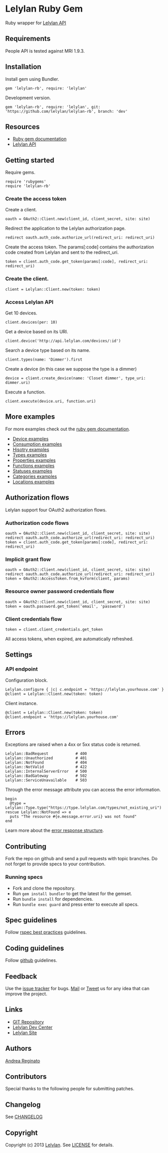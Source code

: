 # Lelylan Ruby Gem

Ruby wrapper for [Lelylan API](http://dev.lelylan.com)


## Requirements

People API is tested against MRI 1.9.3.


## Installation

Install gem using Bundler.

    gem 'lelylan-rb', require: 'lelylan'

Development version.

    gem 'lelylan-rb', require: 'lelylan', git: 'https://github.com/lelylan/lelylan-rb', branch: 'dev'


## Resources

* [Ruby gem documentation](http://rdoc.info/gems/lelylan-rb)
* [Lelylan API](http://dev.lelylan.com)


## Getting started

Require gems.

    require 'rubygems'
    require 'lelylan-rb'


### Create the access token

Create a client.

    oauth = OAuth2::Client.new(client_id, client_secret, site: site)

Redirect the application to the Lelylan authorization page.

    redirect oauth.auth_code.authorize_url(redirect_uri: redirect_uri)

Create the access token. The params[:code] contains the authorization
code created from Lelylan and sent to the redirect_uri.

    token = client.auth_code.get_token(params[:code], redirect_uri: redirect_uri)

### Create the client.

    client = Lelylan::Client.new(token: token)

### Access Lelylan API

Get 10 devices.

    client.devices(per: 10)

Get a device based on its URI.

    client.device('http://api.lelylan.com/devices/:id')

Search a device type based on its name.

    client.types(name: 'Dimmer').first

Create a device (in this case we suppose the type is a dimmer)

    device = client.create_device(name: 'Closet dimmer', type_uri: dimmer.uri)

Execute a function.

    client.execute(device.uri, function.uri)

## More examples

For more examples check out the [ruby gem documentation](http://rdoc.info/gems/lelylan-rb).

* [Device examples](docs/Lelylan/Client/Devices)
* [Consumption examples](docs/Lelylan/Client/Consumptions)
* [Hisotry examples](docs/Lelylan/Client/Histories)
* [Types examples](docs/Lelylan/Client/Types)
* [Properties examples](docs/Lelylan/Client/Properties)
* [Functions examples](docs/Lelylan/Client/Functions)
* [Statuses examples](docs/Lelylan/Client/Statuses)
* [Categories examples](docs/Lelylan/Client/Categories)
* [Locations examples](docs/Lelylan/Client/Locations)

## Authorization flows

Lelylan support four OAuth2 authorization flows.

### Authorization code flows

    oauth = OAuth2::Client.new(client_id, client_secret, site: site)
    redirect oauth.auth_code.authorize_url(redirect_uri: redirect_uri)
    token = client.auth_code.get_token(params[:code], redirect_uri: redirect_uri)

### Implicit grant flow

    oauth = OAuth2::Client.new(client_id, client_secret, site: site)
    redirect oauth.auth_code.authorize_url(redirect_uri: redirect_uri)
    token = OAuth2::AccessToken.from_kvform(client, params)

### Resource owner password credentials flow

    oauth = OAuth2::Client.new(client_id, client_secret, site: site)
    token = oauth.password.get_token('email', 'password')

### Client credentials flow

    token = client.client_credentials.get_token

All access tokens, when expired, are automatically refreshed.


## Settings

### API endpoint

Configuration block.

    Lelylan.configure { |c| c.endpoint = 'https://lelylan.yourhouse.com' }
    @client = Lelylan::Client.new(token: token)

Client instance.

    @client = Lelylan::Client.new(token: token)
    @client.endpoint = 'https://lelylan.yourhouse.com'


## Errors

Exceptions are raised when a 4xx or 5xx status code is returned.

    Lelylan::BadRequest            # 400
    Lelylan::Unauthorized          # 401
    Lelylan::NotFound              # 404
    Lelylan::NotValid              # 422
    Lelylan::InternalServerError   # 500
    Lelylan::BadGateway            # 502
    Lelylan::ServiceUnavailable    # 503


Through the error message attribute you can access the error information.

    begin
      @type = Lelylan::Type.type("https://type.lelylan.com/types/not_existing_uri")
    rescue Lelylan::NotFound => e
      puts "The resource #{e.message.error.uri} was not found"
    end

Learn more about the [error response structure](http://dev.lelylan.com/rest/core/#errors).


## Contributing

Fork the repo on github and send a pull requests with topic branches. Do not forget to 
provide specs to your contribution.


### Running specs

* Fork and clone the repository.
* Run `gem install bundler` to get the latest for the gemset.
* Run `bundle install` for dependencies.
* Run `bundle exec guard` and press enter to execute all specs.


## Spec guidelines

Follow [rspec best practices](https://docs.google.com/document/d/1gi00-wwPaLk5VvoAJhBVNh9Htw4Rwmj-Ut88T4M2MwI/edit?hl=en#) guidelines.


## Coding guidelines

Follow [github](https://github.com/styleguide/) guidelines.


## Feedback

Use the [issue tracker](http://github.com/lelylan/lelylan-rb/issues) for bugs.
[Mail](mailto:touch@lelylan.com) or [Tweet](http://twitter.com/lelylan) us for any idea that can improve the project.


## Links 

* [GIT Repository](http://github.com/lelylan/lelylan-rb)
* [Lelylan Dev Center](http://dev.lelylan.com)
* [Lelylan Site](http://lelylan.com)


## Authors

[Andrea Reginato](http://twitter.com/andreareginato)


## Contributors

Special thanks to the following people for submitting patches.


## Changelog

See [CHANGELOG](people/blob/master/CHANGELOG.md)


## Copyright

Copyright (c) 2013 [Lelylan](http://lelylan.com). See [LICENSE](people/blob/master/LICENSE.md) for details.
